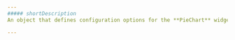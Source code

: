```yaml
---
##### shortDescription
An object that defines configuration options for the **PieChart** widget.

---
```

